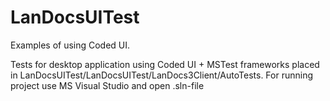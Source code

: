 # LanDocsUITest
Examples of using Coded UI.

Tests for desktop application using Coded UI + MSTest frameworks placed in LanDocsUITest/LanDocsUITest/LanDocs3Client/AutoTests.
For running project use MS Visual Studio and open .sln-file
